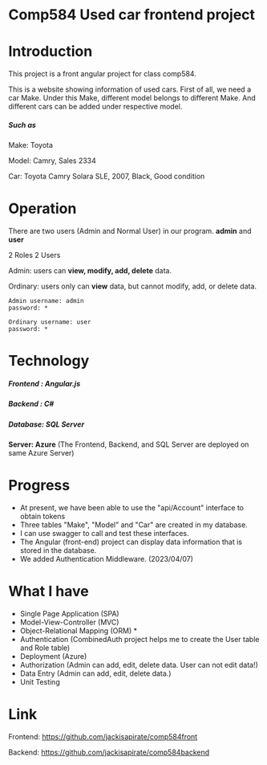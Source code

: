 # Comp584 Used car frontend project

# Introduction

This project is a front angular project for class comp584.

This is a website showing information of used cars. First of all, we need a car Make. Under this Make, different model belongs to different Make. And different cars can be added under respective model.

##### Such as

Make: Toyota 

Model: Camry, Sales 2334

Car: Toyota Camry Solara SLE, 2007, Black, Good condition

# Operation

There are two users (Admin and Normal User) in our program. **admin** and **user**

2 Roles 2 Users

Admin: users can **view, modify, add, delete** data.

Ordinary: users only can **view** data, but cannot modify, add, or delete data.

~~~
Admin username: admin
password: *

Ordinary username: user
password: *
~~~

# Technology

##### Frontend : Angular.js

##### Backend : C#

##### Database: SQL Server

**Server: Azure** (The Frontend, Backend,  and SQL Server are deployed on same Azure Server)

# Progress

+ At present, we have been able to use the "api/Account" interface to obtain tokens
+ Three tables "Make", "Model" and "Car" are created in my database.
+ I can use swagger to call and test these interfaces.
+ The Angular (front-end) project can display data information that is stored in the database.
+ We added Authentication Middleware. (2023/04/07)



# What I have

- Single Page Application (SPA)
- Model-View-Controller (MVC)
- Object-Relational Mapping (ORM) *
- Authentication (CombinedAuth project helps me to create the User table and Role table)
- Deployment (Azure)
- Authorization (Admin can add, edit, delete data. User can not edit data!)
- Data Entry (Admin can add, edit, delete data.)
- Unit Testing 

# Link

Frontend: <https://github.com/jackisapirate/comp584front> 

Backend: https://github.com/jackisapirate/comp584backend

